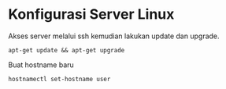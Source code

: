 # Konfigurasi Server Linux

Akses server melalui ssh kemudian lakukan update dan upgrade.&#x20;

```
apt-get update && apt-get upgrade
```

Buat hostname baru

```
hostnamectl set-hostname user
```

